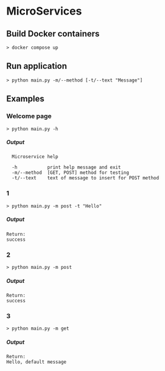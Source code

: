 # MicroServices

## Build Docker containers
```shell
> docker compose up
```

## Run application
```shell
> python main.py -m/--method [-t/--text "Message"]
```

## Examples
### Welcome page
```shell
> python main.py -h
```
##### Output
```
  Microservice help

  -h           print help message and exit
  -m/--method  [GET, POST] method for testing
  -t/--text    text of message to insert for POST method
```
### 1
```shell
> python main.py -m post -t "Hello"
```
##### Output
  ```
  Return:
  success
  ```
### 2
```shell
> python main.py -m post
```
##### Output
  ```
  Return:
  success
  ```
### 3
```shell
> python main.py -m get
```
##### Output
  ```
  Return:
  Hello, default message
  ```
